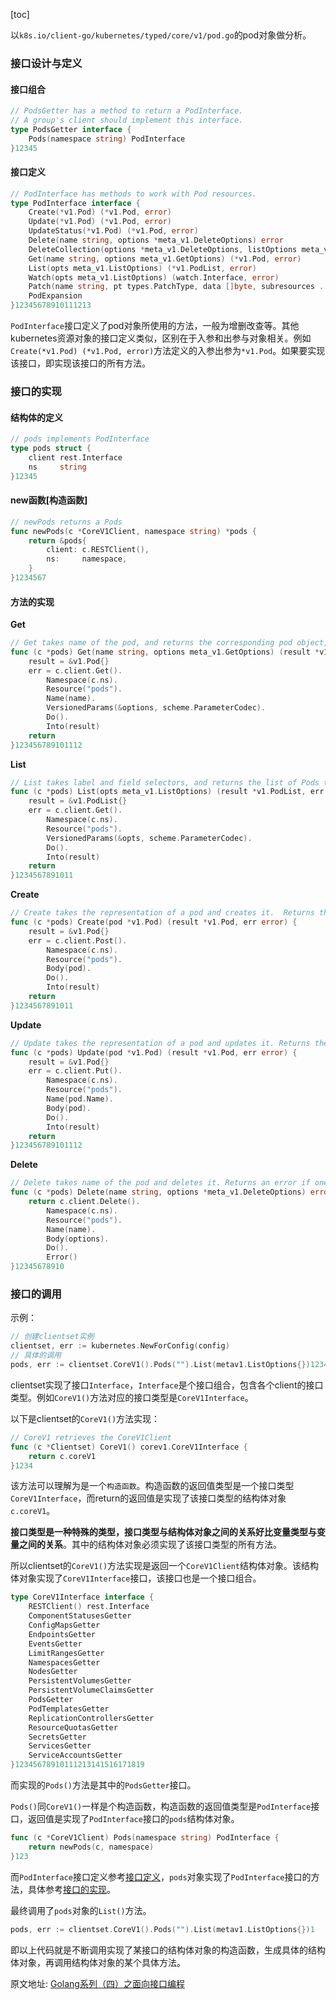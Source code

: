 [toc]

以`k8s.io/client-go/kubernetes/typed/core/v1/pod.go`的pod对象做分析。

### 接口设计与定义

#### 接口组合

```go
// PodsGetter has a method to return a PodInterface.
// A group's client should implement this interface.
type PodsGetter interface {
    Pods(namespace string) PodInterface
}12345
```

#### 接口定义

```go
// PodInterface has methods to work with Pod resources.
type PodInterface interface {
    Create(*v1.Pod) (*v1.Pod, error)
    Update(*v1.Pod) (*v1.Pod, error)
    UpdateStatus(*v1.Pod) (*v1.Pod, error)
    Delete(name string, options *meta_v1.DeleteOptions) error
    DeleteCollection(options *meta_v1.DeleteOptions, listOptions meta_v1.ListOptions) error
    Get(name string, options meta_v1.GetOptions) (*v1.Pod, error)
    List(opts meta_v1.ListOptions) (*v1.PodList, error)
    Watch(opts meta_v1.ListOptions) (watch.Interface, error)
    Patch(name string, pt types.PatchType, data []byte, subresources ...string) (result *v1.Pod, err error)
    PodExpansion
}12345678910111213
```

`PodInterface`接口定义了pod对象所使用的方法，一般为增删改查等。其他kubernetes资源对象的接口定义类似，区别在于入参和出参与对象相关。例如`Create(*v1.Pod) (*v1.Pod, error)`方法定义的入参出参为`*v1.Pod`。如果要实现该接口，即实现该接口的所有方法。

### 接口的实现

#### 结构体的定义

```go
// pods implements PodInterface
type pods struct {
    client rest.Interface
    ns     string
}12345
```

#### new函数[构造函数]

```go
// newPods returns a Pods
func newPods(c *CoreV1Client, namespace string) *pods {
    return &pods{
        client: c.RESTClient(),
        ns:     namespace,
    }
}1234567
```

#### 方法的实现

**Get**

```go
// Get takes name of the pod, and returns the corresponding pod object, and an error if there is any.
func (c *pods) Get(name string, options meta_v1.GetOptions) (result *v1.Pod, err error) {
    result = &v1.Pod{}
    err = c.client.Get().
        Namespace(c.ns).
        Resource("pods").
        Name(name).
        VersionedParams(&options, scheme.ParameterCodec).
        Do().
        Into(result)
    return
}123456789101112
```

**List**

```go
// List takes label and field selectors, and returns the list of Pods that match those selectors.
func (c *pods) List(opts meta_v1.ListOptions) (result *v1.PodList, err error) {
    result = &v1.PodList{}
    err = c.client.Get().
        Namespace(c.ns).
        Resource("pods").
        VersionedParams(&opts, scheme.ParameterCodec).
        Do().
        Into(result)
    return
}1234567891011
```

**Create**

```go
// Create takes the representation of a pod and creates it.  Returns the server's representation of the pod, and an error, if there is any.
func (c *pods) Create(pod *v1.Pod) (result *v1.Pod, err error) {
    result = &v1.Pod{}
    err = c.client.Post().
        Namespace(c.ns).
        Resource("pods").
        Body(pod).
        Do().
        Into(result)
    return
}1234567891011
```

**Update**

```go
// Update takes the representation of a pod and updates it. Returns the server's representation of the pod, and an error, if there is any.
func (c *pods) Update(pod *v1.Pod) (result *v1.Pod, err error) {
    result = &v1.Pod{}
    err = c.client.Put().
        Namespace(c.ns).
        Resource("pods").
        Name(pod.Name).
        Body(pod).
        Do().
        Into(result)
    return
}123456789101112
```

**Delete**

```go
// Delete takes name of the pod and deletes it. Returns an error if one occurs.
func (c *pods) Delete(name string, options *meta_v1.DeleteOptions) error {
    return c.client.Delete().
        Namespace(c.ns).
        Resource("pods").
        Name(name).
        Body(options).
        Do().
        Error()
}12345678910
```

### 接口的调用

示例：

```go
// 创建clientset实例
clientset, err := kubernetes.NewForConfig(config)
// 具体的调用
pods, err := clientset.CoreV1().Pods("").List(metav1.ListOptions{})1234
```

clientset实现了接口`Interface`，`Interface`是个接口组合，包含各个client的接口类型。例如`CoreV1()`方法对应的接口类型是`CoreV1Interface`。

以下是clientset的`CoreV1()`方法实现：

```go
// CoreV1 retrieves the CoreV1Client
func (c *Clientset) CoreV1() corev1.CoreV1Interface {
    return c.coreV1
}1234
```

该方法可以理解为是一个`构造函数`。构造函数的返回值类型是一个接口类型`CoreV1Interface`，而return的返回值是实现了该接口类型的结构体对象`c.coreV1`。

**接口类型是一种特殊的类型，接口类型与结构体对象之间的关系好比变量类型与变量之间的关系**。其中的结构体对象必须实现了该接口类型的所有方法。

所以clientset的`CoreV1()`方法实现是返回一个`CoreV1Client`结构体对象。该结构体对象实现了`CoreV1Interface`接口，该接口也是一个接口组合。

```go
type CoreV1Interface interface {
    RESTClient() rest.Interface
    ComponentStatusesGetter
    ConfigMapsGetter
    EndpointsGetter
    EventsGetter
    LimitRangesGetter
    NamespacesGetter
    NodesGetter
    PersistentVolumesGetter
    PersistentVolumeClaimsGetter
    PodsGetter
    PodTemplatesGetter
    ReplicationControllersGetter
    ResourceQuotasGetter
    SecretsGetter
    ServicesGetter
    ServiceAccountsGetter
}12345678910111213141516171819
```

而实现的`Pods()`方法是其中的`PodsGetter`接口。

`Pods()`同`CoreV1()`一样是个构造函数，构造函数的返回值类型是`PodInterface`接口，返回值是实现了`PodInterface`接口的`pods`结构体对象。

```go
func (c *CoreV1Client) Pods(namespace string) PodInterface {
    return newPods(c, namespace)
}123
```

而`PodInterface`接口定义参考[接口定义](https://blog.csdn.net/huwh_/article/details/79054450#index1)，`pods`对象实现了`PodInterface`接口的方法，具体参考[接口的实现](https://blog.csdn.net/huwh_/article/details/79054450#index2)。

最终调用了`pods`对象的`List()`方法。

```go
pods, err := clientset.CoreV1().Pods("").List(metav1.ListOptions{})1
```

即以上代码就是不断调用实现了某接口的结构体对象的构造函数，生成具体的结构体对象，再调用结构体对象的某个具体方法。



原文地址:  [Golang系列（四）之面向接口编程](https://blog.csdn.net/huwh_/article/details/79054450)


